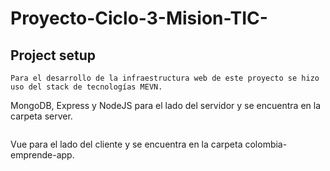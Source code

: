 # Proyecto-Ciclo-3-Mision-TIC-

## Project setup
``` 
Para el desarrollo de la infraestructura web de este proyecto se hizo uso del stack de tecnologías MEVN.

```
MongoDB, Express y NodeJS para el lado del servidor y se encuentra en la carpeta server.
```
```
Vue para el lado del cliente y se encuentra en la carpeta colombia-emprende-app.
```
